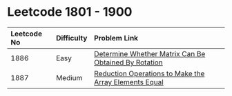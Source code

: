 # Leetcode 1801 - 1900



| Leetcode No | Difficulty | Problem Link |
| :--- | :--- | :--- |
| 1886 | Easy | [Determine Whether Matrix Can Be Obtained By Rotation](../leetcode-easy/leetcode-1886-determine-whether-matrix-can-be-obtained-by-rotation.md) |
| 1887 | Medium | [Reduction Operations to Make the Array Elements Equal](../leetcode-medium/leetcode-1887-reduction-operations-to-make-the-array-elements-equal.md) |

